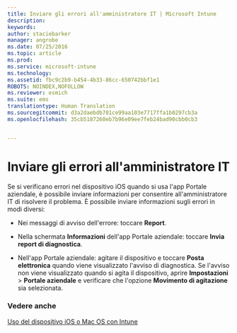 ```yaml
---
title: Inviare gli errori all'amministratore IT | Microsoft Intune
description: 
keywords: 
author: staciebarker
manager: angrobe
ms.date: 07/25/2016
ms.topic: article
ms.prod: 
ms.service: microsoft-intune
ms.technology: 
ms.assetid: fbc9c2b9-b454-4b33-86cc-650742bbf1e1
ROBOTS: NOINDEX,NOFOLLOW
ms.reviewer: esmich
ms.suite: ems
translationtype: Human Translation
ms.sourcegitcommit: d3a2daebdb781ce99aa103e7717ffa1b0297cb3a
ms.openlocfilehash: 35cb5187260eb7b96e09ee7feb24bad90cbb0cb3


---
```



# Inviare gli errori all'amministratore IT

Se si verificano errori nel dispositivo iOS quando si usa l'app Portale aziendale, è possibile inviare informazioni per consentire all'amministratore IT di risolvere il problema. È possibile inviare informazioni sugli errori in modi diversi:

-   Nei messaggi di avviso dell'errore: toccare **Report**.

-   Nella schermata **Informazioni** dell'app Portale aziendale: toccare **Invia report di diagnostica**.

-   Nell'app Portale aziendale: agitare il dispositivo e toccare **Posta elettronica** quando viene visualizzato l'avviso di diagnostica. Se l'avviso non viene visualizzato quando si agita il dispositivo, aprire **Impostazioni** &gt; **Portale aziendale** e verificare che l'opzione **Movimento di agitazione** sia selezionata.

### Vedere anche
[Uso del dispositivo iOS o Mac OS con Intune](using-your-ios-or-mac-os-x-device-with-intune.md)



<!--HONumber=Aug16_HO4-->


